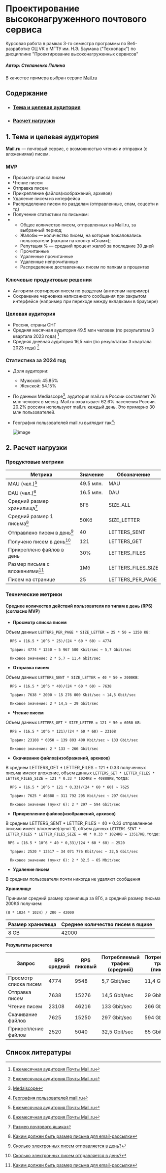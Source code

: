 # Проектирование высоконагруженного почтового сервиса
Курсовая работа в рамках 3-го семестра программы по Веб-разработке ОЦ VK x МГТУ им. Н.Э. Баумана ("Технопарк") по дисциплине "Проектирование высоконагруженных сервисов"
##### Автор: Степаненко Полина
В качестве примера выбран сервис [Mail.ru](https://mail.ru/)

## Содержание

* ### [Тема и целевая аудитория](#1)
* ### [Расчет нагрузки](#2)

## 1. Тема и целевая аудитория <a name="1"></a>

**Mail.ru** — почтовый сервис, с возможностью чтения и отправки (с вложениями) писем.

### MVP

- Просмотр списка писем
- Чтение писем
- Отправка писем
- Прикрепление файлов(изображений, архивов)
- Удаление писем из интерфейса
- Распределение писем по разделам (отправленные, спам, соцсети и тд)
- Получение статистики по письмам:
- - Общее количество писем, отправленных на Mail.ru, за выбранный период;
  - Жалобы — количество писем, на которые пожаловались пользователи (нажали на кнопку «Спам»);
  - Репутация % — средний процент жалоб за последние 30 дней
  - Прочитанные 
  - Удаленные прочитанные
  - Удаленные непрочитанные
  - Распределение доставленных писем по папкам в процентах


### Ключевые продуктовые решения

- Алгоритм сортировки писем по разделам (антиспам например)
- Сохранение черновика написанного сообщения при закрытом интерфейсе (например при переходе между вкладками в браузере)

### Целевая аудитория

- Россия, страны СНГ
- Средняя месячная аудитория 49.5 млн человек (по результатам 3 квартала 2023 года) [^1]
- Средняя дневная аудитория 16,5 млн (по результатам 3 квартала 2023 года) [^1]

### Статистика за 2024 год
- Доля аудитории:
  - Мужской: 45.85%
  - Женской: 54.15%
- По данным Mediascope[^5], аудитория mail.ru в России составляет 76 млн человек в месяц. Mail.ru охватывает 62.6% населения России. 20.2% россиян используют mail.ru каждый день. Это примерно 30 млн пользователей.
- География пользователей mail.ru выглядит так[^6]:
  
  ![image](https://github.com/flioletty/highload/assets/92665311/28be2227-887a-4882-b0a0-a9e5bd42fb12)


## 2. Расчет нагрузки <a name="2"></a>

### Продуктовые метрики

|Метрика|Значение|Обозначение|
| ------------- | -------------|--|
|MAU (чел.)[^1]|49.5 млн.|MAU|
|DAU (чел.)[^1]|16.5 млн.|DAU|
|Средний размер хранилища[^2]|8Гб|SIZE_ALL|
|Средний размер 1 письма[^4]|50Kб|SIZE_LETTER|
|Отправлено писем в день[^3]|40|LETTERS_SENT|
|Получено писем в день[^3]|121|LETTERS_GET|
|Прикреплено файлов в день|30%|LETTERS_FILES|
|Размер письма с вложениями[^4]|1Мб|LETTERS_FILES_SIZE|
|Писем на странице|25|LETTERS_PER_PAGE|


### Технические метрики

#### Среднее количество действий пользователя по типам в день (RPS) (согласно MVP)

- <b>Просмотр списка писем</b>

Объем данных  `LETTERS_PER_PAGE * SIZE_LETTER = 25 * 50 = 1250 KB`:

      RPS = (16.5 * 10^6 * 25)/(24 * 60 * 60) ~ 4774

      Трафик: 4774 * 1250 ~ 5 967 500 Kbit/sec ~ 5,7 Gbit/sec

      Пиковое значение: 2 * 5,7 ~ 11,4 Gbit/sec

- <b>Отправка писем</b>

Объем данных `LETTERS_SENT * SIZE_LETTER = 40 * 50 = 2000KB`:

      RPS = (16.5 * 10^6 * 40)/(24 * 60 * 60) ~ 7638

      Трафик: 7638 * 2000 ~ 15 276 000 Kbit/sec ~ 14,5 Gbit/sec

      Пиковое значение: 2 * 14,5 ~ 29 Gbit/sec

- <b>Чтение писем</b>

Объем данных `LETTERS_GET * SIZE_LETTER = 121 * 50 = 6050 KB`:

      RPS = (16.5 * 10^6 * 121)/(24 * 60 * 60) ~ 23108

      Трафик: 23108 * 6050 ~ 139 803 400 Kbit/sec ~ 133 Gbit/sec

      Пиковое значение: 2 * 133 ~ 266 Gbit/sec

- <b>Скачивание файлов(изображений, архивов)</b>

В среднем LETTERS_GET * LETTER_FILES = 121 * 0.33 полученных письма имеют вложение, объем данных `LETTERS_GET * LETTER_FILES * LETTER_FILES_SIZE = 121 * 0.33 * 1024KB = 40888KB`, тогда:

      RPS = (16.5 * 10^6 * 121 * 0,33)/(24 * 60 * 60) ~ 7625

      Трафик: 7625 * 40888 ~ 311 792 295 Kbit/sec ~ 297 Gbit/sec

      Пиковое значение (пункт 6): 2 * 297 ~ 594 Gbit/sec

- <b>Прикрепление файлов(изображений, архивов)</b>

В среднем LETTERS_SENT * LETTER_FILES = 40 * 0.33 отправленное письмо имеет вложение(пункт 1), объем данных `LETTERS_SENT * LETTER_FILES * LETTER_FILES_SIZE = 40 * 0.33 * 1024KB = 13517KB`, тогда:

     RPS = (16.5 * 10^6 * 40 * 0,33)/(24 * 60 * 60) ~ 2520

      Трафик: 2520 * 13517 ~ 34 071 776 Kbit/sec ~ 32,5 Gbit/sec

      Пиковое значение (пункт 6): 2 * 32,5 ~ 65 Mbit/sec

- <b>Удаление писем</b>

В среднем пользователи почти никогда не удаляют сообщения

**Хранилище**

Принимая средний размер хранилища за 8Гб, а средний размер письма 200Кб получаем:

`(8 * 1024 * 1024) / 200 ~ 42000`

| Размер хранилища | Среднее количество писем в ящике |
|------------------|----------------------------------|
| 8 GB            | 42000                            |

**Результаты расчетов**

| Запрос | RPS средний | RPS пиковый | Потребляемый трафик (средний) | Потребляемый трафик (пиковый) |
|--------|-------------|-------------|-------------------------------|-------------------------------|
|Просмотр списка писем|4774|9548|5,7 Gbit/sec|11,4 Gbit/sec|
|Отправка писем|7638|15276|14,5 Gbit/sec|29 Gbit/sec|
|Чтение писем|23108|46216|133 Gbit/sec|266 Gbit/sec|
|Скачивание файлов|7625|15250|297 Gbit/sec|594 Gbit/sec|
|Прикрепление файлов|2520|5040|32,5 Gbit/sec|65 Gbit/sec|

## Список литературы

[^1]: [Ежемесячная аудитория Почты Mail.ru](https://vk.company/ru/investors/results/)
[^2]: [Размер почтового ящика](https://help.mail.ru/mail/settings/size/)
[^3]: [Сколько электронных писем отправляется в день?](https://prosperitymedia.com.au/how-many-emails-are-sent-per-day-in-2024/)
[^4]: [Каким должен быть размер письма для email-рассылки](https://sendsay.ru/blog/kakim-dolzhien-byt-razmier-pisma-dlia-email-rassylki/)
[^5]: [Medaiscope](https://mediascope.net/data/)
[^6]: [География пользователей mail.ru](https://top.mail.ru/countries?id=250&period=0&aggregation=sum&ytype=value&gtype=line&sids=RU,KZ,BY,US,DE)
